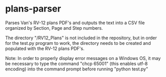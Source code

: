 # plans-parser
Parses Van's RV-12 plans PDF's and outputs the text into a CSV file organized by Section, Page and Step numbers. 

The directory "/RV12_Plans" is not included in the repository, but in order for the test.py program to work,
the directory needs to be created and populated with the RV-12 plans PDF's.

Note: In order to properly display error messages on a Windows OS, it may be necessary to type the command "chcp 65001"
(this enables utf-8 encoding) into the command prompt before running "python test.py"